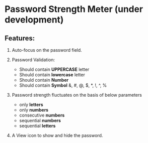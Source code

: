 # Password Strength Meter (under development)

## Features:

1. Auto-focus on the password field.

2. Password Validation:
    - Should contain **UPPERCASE** letter
    - Should contain **lowercase** letter
    - Should contain **Number**
    - Should contain **Symbol** &, #, @, $, *, !, ^, %

3. Password strength fluctuates on the basis of below parameters
    - only **letters**
    - only **numbers**
    - consecutive **numbers**
    - sequential **numbers**
    - sequential **letters**

4. A View icon to show and hide the password.